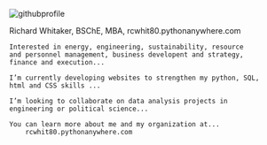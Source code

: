 ![githubprofile](https://user-images.githubusercontent.com/84055580/179148545-04d3ce8c-cca0-4769-9093-d9d14ed662ab.png)


Richard Whitaker, BSChE, MBA, rcwhit80.pythonanywhere.com


    Interested in energy, engineering, sustainability, resource
    and personnel management, business developent and strategy,
    finance and execution...
    
    I’m currently developing websites to strengthen my python, SQL,
    html and CSS skills ...

    I’m looking to collaborate on data analysis projects in 
    engineering or political science...
    
    You can learn more about me and my organization at... 
        rcwhit80.pythonanywhere.com

<!---
rcwhit80/rcwhit80 is a ✨ special ✨ repository because its `README.md` (this file) appears on your GitHub profile.
You can click the Preview link to take a look at your changes.
--->
